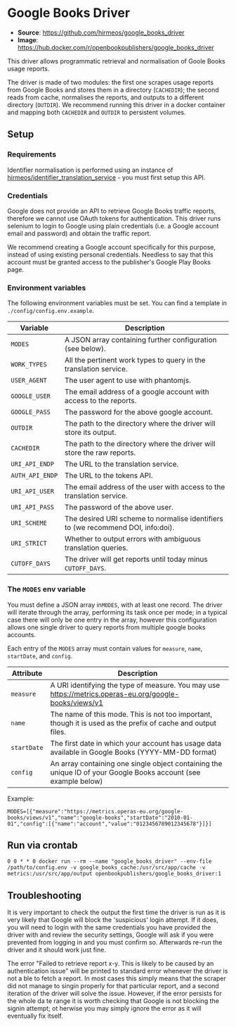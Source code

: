 # Google Books Driver
- **Source**: https://github.com/hirmeos/google_books_driver
- **Image**: https://hub.docker.com/r/openbookpublishers/google_books_driver

This driver allows programmatic retrieval and normalisation of Goole Books usage reports.

The driver is made of two modules: the first one scrapes usage reports from Google Books and stores them in a directory (`CACHEDIR`); the second reads from cache, normalises the reports, and outputs to a different directory (`OUTDIR`). We recommend running this driver in a docker container and mapping both `CACHEDIR` and `OUTDIR` to persistent volumes.

## Setup
### Requirements
Identifier normalisation is performed using an instance of [hirmeos/identifier_translation_service][1] - you must first setup this API.

### Credentials
Google does not provide an API to retrieve Google Books traffic reports, therefore we cannot use OAuth tokens for authentication. This driver runs selenium to login to Google using plain credentials (i.e. a Google account email and password) and obtain the traffic report.

We recommend creating a Google account specifically for this purpose, instead of using existing personal credentials. Needless to say that this account must be granted access to the publisher's Google Play Books page.

### Environment variables
The following environment variables must be set. You can find a template in `./config/config.env.example`.

| Variable        | Description                                                                      |
| --------------- | -------------------------------------------------------------------------------- |
| `MODES`         | A JSON array containing further configuration (see below).                       |
| `WORK_TYPES`    | All the pertinent work types to query in the translation service.                |
| `USER_AGENT`    | The user agent to use with phantomjs.                                            |
| `GOOGLE_USER`   | The email address of a google account with access to the reports.                |
| `GOOGLE_PASS`   | The password for the above google account.                                       |
| `OUTDIR`        | The path to the directory where the driver will store its output.                |
| `CACHEDIR`      | The path to the directory where the driver will store the raw reports.           |
| `URI_API_ENDP`  | The URL to the translation service.                                              |
| `AUTH_API_ENDP` | The URL to the tokens API.                                                       |
| `URI_API_USER`  | The email address of the user with access to the translation service.            |
| `URI_API_PASS`  | The password of the above user.                                                  |
| `URI_SCHEME`    | The desired URI scheme to normalise identifiers to (we recommend DOI, info:doi). |
| `URI_STRICT`    | Whether to output errors with ambiguous translation queries.                     |
| `CUTOFF_DAYS`   | The driver will get reports until today minus `CUTOFF_DAYS`.                     |


### The `MODES` env variable
You must define a JSON array in`MODES`, with at least one record. The driver will iterate through the array, performing its task once per mode; in a typical case there will only be one entry in the array, however this configuration allows one single driver to query reports from multiple google books accounts.

Each entry of the `MODES` array must contain values for `measure`, `name`, `startDate`, and `config`.

| Attribute   | Description                                                                                                     |
| ----------- | --------------------------------------------------------------------------------------------------------------- |
| `measure`   | A URI identifying the type of measure. You may use https://metrics.operas-eu.org/google-books/views/v1          |
| `name`      | The name of this mode. This is not too important, though it is used as the prefix of cache and output files.    |
| `startDate` | The first date in which your account has usage data available in Google Books (YYYY-MM-DD format)               |
| `config`    | An array containing one single object containing the unique ID of your Google Books account (see example below) |

Example:
```
MODES=[{"measure":"https://metrics.operas-eu.org/google-books/views/v1","name":"google-books","startDate":"2010-01-01","config":[{"name":"account","value":"0123456789012345678"}]}]
```

## Run via crontab
```
0 0 * * 0 docker run --rm --name "google_books_driver" --env-file /path/to/config.env -v google_books_cache:/usr/src/app/cache -v metrics:/usr/src/app/output openbookpublishers/google_books_driver:1
```

## Troubleshooting
It is very important to check the output the first time the driver is run as it is very likely that Google will block the 'suspicious' login attempt. If it does, you will need to login with the same credentials you have provided the driver with and review the security settings, Google will ask if you were prevented from logging in and you must confirm so. Afterwards re-run the driver and it should work just fine.

The error "Failed to retrieve report x-y. This is likely to be caused by an authentication issue" will be printed to standard error whenever the driver is not a
ble to fetch a report. In most cases this simply means that the scraper did not manage to singin properly for that particular report, and a second iteration of the driver will solve the issue. However, if the error persists for the whole da
te range it is worth checking that Google is not blocking the signin attempt; ot
herwise you may simply ignore the error as it will eventually fix itself.

[1]: https://github.com/hirmeos/identifier_translation_service "Identifier Translation Service"

